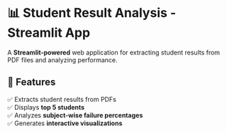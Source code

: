 # 📊 Student Result Analysis - Streamlit App

A **Streamlit-powered** web application for extracting student results from PDF files and analyzing performance.

## 🚀 Features
✅ Extracts student results from PDFs  
✅ Displays **top 5 students**  
✅ Analyzes **subject-wise failure percentages**  
✅ Generates **interactive visualizations**  

